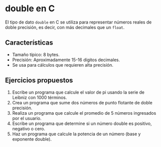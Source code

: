 # double en C

El tipo de dato `double` en C se utiliza para representar números reales de doble precisión, es decir, con más decimales que un `float`.

## Características
- Tamaño típico: 8 bytes.
- Precisión: Aproximadamente 15-16 dígitos decimales.
- Se usa para cálculos que requieren alta precisión.

## Ejercicios propuestos
1. Escribe un programa que calcule el valor de pi usando la serie de Leibniz con 1000 términos.
2. Crea un programa que sume dos números de punto flotante de doble precisión.
3. Realiza un programa que calcule el promedio de 5 números ingresados por el usuario.
4. Escribe un programa que determine si un número double es positivo, negativo o cero.
5. Haz un programa que calcule la potencia de un número (base y exponente double).
